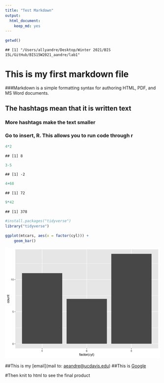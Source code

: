 ```yaml
---
title: "Test Markdown"
output: 
  html_document: 
    keep_md: yes
---
```





```r
getwd()
```

```
## [1] "/Users/allyandre/Desktop/Winter 2021/BIS 15L/GitHub/BIS15W2021_aandre/lab1"
```

# This is my first markdown file
###Markdown is a simple formatting syntax for authoring HTML, PDF, and MS Word documents.
## The hashtags mean that it is written text
### More hashtags make the text smaller
### Go to insert, R. This allows you to run code through r

```r
4*2
```

```
## [1] 8
```

```r
3-5
```

```
## [1] -2
```

```r
4+68
```

```
## [1] 72
```

```r
9*42
```

```
## [1] 378
```


```r
#install.packages("tidyverse")
library("tidyverse")
```


```r
ggplot(mtcars, aes(x = factor(cyl))) +
    geom_bar()
```

![](Test-markdown-file_files/figure-html/unnamed-chunk-4-1.png)<!-- -->

##This is my [email](mail to: aeandre@ucdavis.edu)
##This is [Google](www.google.com)

#Then knit to html to see the final product
